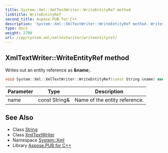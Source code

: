 ```yaml
---
title: System::Xml::XmlTextWriter::WriteEntityRef method
linktitle: WriteEntityRef
second_title: Aspose.PUB for C++
description: 'System::Xml::XmlTextWriter::WriteEntityRef method. Writes out an entity reference as &name; in C++.'
type: docs
weight: 2700
url: /cpp/system.xml/xmltextwriter/writeentityref/
---
```

## XmlTextWriter::WriteEntityRef method


Writes out an entity reference as **&name**;.

```cpp
void System::Xml::XmlTextWriter::WriteEntityRef(const String &name) override
```


| Parameter | Type | Description |
| --- | --- | --- |
| name | const String\& | Name of the entity reference. |

## See Also

* Class [String](../../../system/string/)
* Class [XmlTextWriter](../)
* Namespace [System::Xml](../../)
* Library [Aspose.PUB for C++](../../../)
